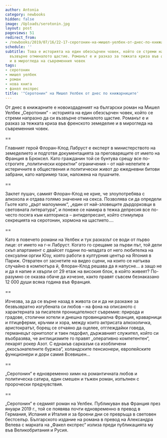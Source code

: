 ```yaml
---
author: Antonia
category: newbooks
hidden: false
image: /Uploads/serotonin.jpg
layout: post
pageviews: 51
redirect_from:
- /newbooks/2019/07/16/22-17-серотонин-на-мишел-уелбек-от-днес-по-книжарниците
schedule: ''
subtitle: Това е историята на един обезсърчен човек, който се стреми напразно да си
  възвърне отминалото щастие. Романът е и разказ за тежката криза във френското земеделие
  и в мирогледа на съвременния човек
tags:
- серотонин
- мишел уелбек
- роман
- нова книга
- факел експрес
title: '"Серотонин" на Мишел Уелбек от днес по книжарниците'
---
```


От днес в книжарните е новоиздаденият на български роман на Мишел Уелбек „Серотонин“ - историята на един обезсърчен човек, който се стреми напразно да си възвърне отминалото щастие. Романът е и разказ за тежката криза във френското земеделие и в мирогледа на съвременния човек. 

\==

Главният герой Флоран-Клод Лабруст е експерт в министерството на земеделието и подготвя документацията за преговарящите от името на Франция в Брюксел. Като гражданин той се бунтува срещу все по-строгите „политически коректни“ ограничения – от най-нелепите и истеричните в обществения и политически живот до ежедневни битови забрани, като например тази, наложена на пушачите. 

\==

Заклет пушач, самият Флоран-Клод не крие, че злоупотребява с алкохола и отдава голямо значение на секса. Позволява си да определи Гьоте като „дърт малоумник“, „един от най-зловещите дърдорковци в световната литература“, и понеже се намира в тежка депресия все по-често посяга към капторикса – антидепресант, който стимулира секрецията на серотонин, хормона на щастието….

\==

Като в повечето романи на Уелбек и тук разказът се води от първо лице: от името на г-н Лабруст. Когато го срещаме за първи път, той дели скъп апартамент с двайсет години по-младата от него любителка на сексуални оргии Юзу, която работи в културния център на Япония в Париж. Отвратен от заснетите на видео сцени, на които се натъква случайно в компютъра й, Флоран-Клод решава да я напусне… а защо не и да я напие и хвърли от 29 етаж на високия блок, в който живеят? По-разумно се оказва обаче да изчезне, както правят съвсем безнаказано 12 000 души всяка година във Франция. 

\==

Изчезва, за да се върне назад в живота си и да ни разкаже за безвъзвратно изгубената си любов – на фона на описаното с характерната за писателя проницателност съвремие: природа и градове, столични хотели и днешна провинциална Франция, краварници и птицеферми, кръчми и хора, между които актрисата алкохоличка, аристократът, борещ се отчаяно да оцелее, отглеждайки говеда, германецът орнитолог и таен педофил, държавният служител, който си въобразява, че англицизмите го правят „оперативно компетентен“, лекарят рокер Азот. С еднакъв сарказъм са изобличени „екосъзнателните буржоа“, холандските пенсионери, европейските функционери и дори самия Всевишен...

\==

„Серотонин“ е едновременно химн на романтичната любов и политическа сатира, един смешен и тъжен роман, изпълнен с пророчески предчувствия.

\==

„Серотонин“ е седмият роман на Уелбек. Публикуван във Франция през януари 2019 г., той се появява почти едновременно в превод в Германия, Испания и Италия и за броени дни се превръща в световен бестселър. Българското издание на романа в превод на Александра Велева с марката на „Факел експрес“ излиза преди публикацията му във Великобритания и Русия.